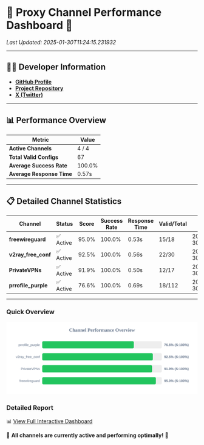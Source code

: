 # 🌟 Proxy Channel Performance Dashboard 🌟

_Last Updated: 2025-01-30T11:24:15.231932_

---

## 👩‍💻 Developer Information

- **[GitHub Profile](https://github.com/4n0nymou3)**  
- **[Project Repository](https://github.com/4n0nymou3/multi-proxy-config-fetcher)**  
- **[X (Twitter)](https://x.com/4n0nymou3)**  

---

## 📊 Performance Overview

| Metric                | Value       |
|-----------------------|-------------|
| **Active Channels**   | 4 / 4       |
| **Total Valid Configs** | 67          |
| **Average Success Rate** | 100.0%      |
| **Average Response Time** | 0.57s       |

---

## 📋 Detailed Channel Statistics

| Channel          | Status     | Score  | Success Rate | Response Time | Valid/Total | Last Success               |
|------------------|------------|--------|--------------|---------------|-------------|----------------------------|
| **freewireguard**  | ✅ Active  | 95.0%  | 100.0% | 0.53s         | 15/18       | 2025-01-30T11:24:15.230146 |
| **v2ray_free_conf**  | ✅ Active  | 92.5%  | 100.0% | 0.56s         | 22/30       | 2025-01-30T11:24:14.135388 |
| **PrivateVPNs**  | ✅ Active  | 91.9%  | 100.0% | 0.50s         | 12/17       | 2025-01-30T11:24:14.674868 |
| **prrofile_purple**  | ✅ Active  | 76.6%  | 100.0% | 0.69s         | 18/112       | 2025-01-30T11:24:13.530991 |

---

### Quick Overview
<div align="center">
  <a href="https://raw.githubusercontent.com/nullluser/NullRepo/refs/heads/main/assets/channel_stats_chart.svg">
    <img src="https://raw.githubusercontent.com/nullluser/NullRepo/refs/heads/main/assets/channel_stats_chart.svg" alt="Source Performance Statistics" width="800">
  </a>
</div>

### Detailed Report
📊 [View Full Interactive Dashboard](https://htmlpreview.github.io/?https://github.com/nullluser/NullRepo/blob/main/assets/performance_report.html)

🎉 **All channels are currently active and performing optimally!** 🎉
